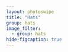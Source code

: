 ```yaml
---
layout: photoswipe
title: "Hats"
group: hats
image_filter:
  - group: hats
hide-figcaption: true
---
```

